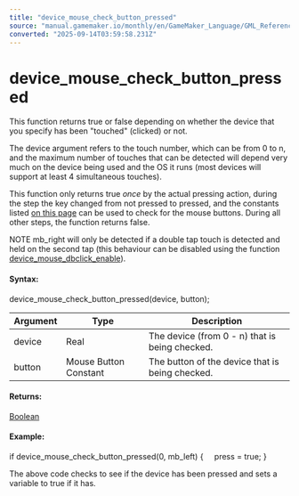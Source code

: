 ```yaml
---
title: "device_mouse_check_button_pressed"
source: "manual.gamemaker.io/monthly/en/GameMaker_Language/GML_Reference/Game_Input/Device_Input/device_mouse_check_button_pressed.htm"
converted: "2025-09-14T03:59:58.231Z"
---
```


# device\_mouse\_check\_button\_pressed

This function returns true or false depending on whether the device that you specify has been "touched" (clicked) or not.

The device argument refers to the touch number, which can be from 0 to n, and the maximum number of touches that can be detected will depend very much on the device being used and the OS it runs (most devices will support at least 4 simultaneous touches).

This function only returns true _once_ by the actual pressing action, during the step the key changed from not pressed to pressed, and the constants listed [on this page](../Mouse_Input/Mouse_Input.md) can be used to check for the mouse buttons. During all other steps, the function returns false.

NOTE mb\_right will only be detected if a double tap touch is detected and held on the second tap (this behaviour can be disabled using the function [device\_mouse\_dbclick\_enable](device_mouse_dbclick_enable.md)).

#### Syntax:

device\_mouse\_check\_button\_pressed(device, button);

| Argument | Type | Description |
| --- | --- | --- |
| device | Real | The device (from 0 - n) that is being checked. |
| button | Mouse Button Constant | The button of the device that is being checked. |

#### Returns:

[Boolean](../../../../../../../GameMaker_Language/GML_Overview/Data_Types.md)

#### Example:

if device\_mouse\_check\_button\_pressed(0, mb\_left)
{
    press = true;
}

The above code checks to see if the device has been pressed and sets a variable to true if it has.